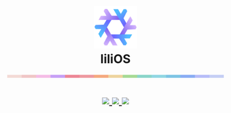 <h1 align="center">
   <img src="./.github/assets/nixos-logo.png" width="100px"/> 
   <br>
   liliOS
   <br>
	<img src="./.github/assets/macchiato.png" width="600px"/>
	<br>
   <div align="center">
      <p></p>
      <div align="center">
         <a = href="https://nixos.org">
            <img src="https://img.shields.io/badge/NixOS-unstable-blue.svg?style=for-the-badge&labelColor=1E1E2E&logo=NixOS&logoColor=C6A0F6&color=A5ADCB">
         </a>
         <a href="https://github.com/leoluxo/dots/">
            <img src="https://img.shields.io/github/repo-size/leoluxo/dots?color=A5ADCB&labelColor=1E1E2E&style=for-the-badge&logo=github&logoColor=C6A0F6">
         </a>
         <a>
            <img src="https://img.shields.io/static/v1.svg?style=for-the-badge&label=License&message=CC0&colorA=1E1E2E&colorB=A5ADCB&logo=unlicense&logoColor=C6A0F6&"/>
         </a>
      </div>
      <br>
   </div>
</h1>